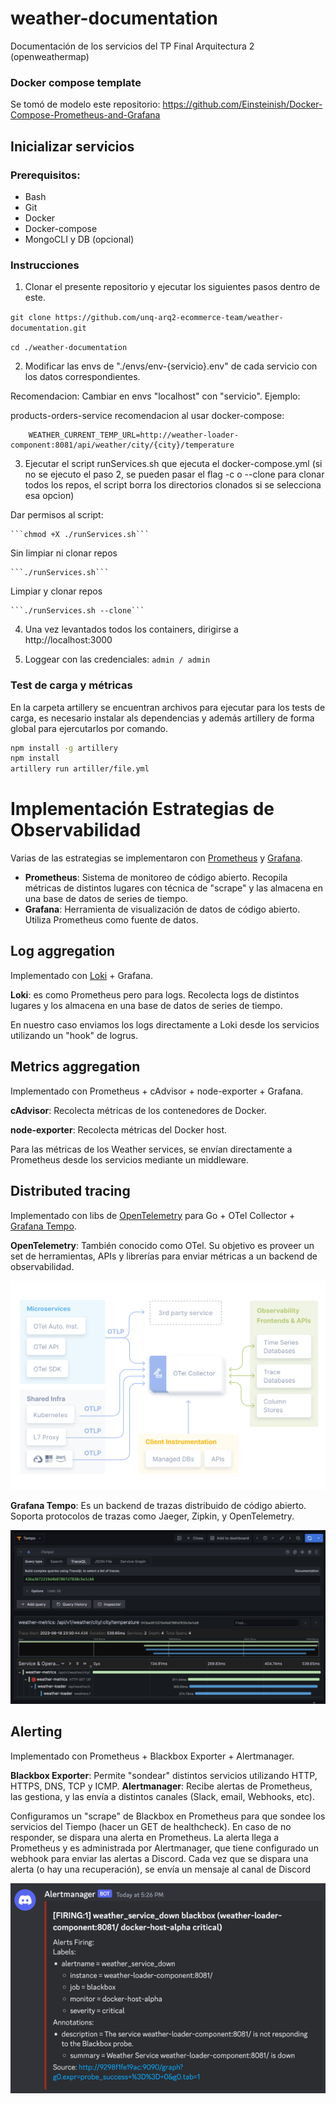 # weather-documentation

Documentación de los servicios del TP Final Arquitectura 2 (openweathermap)

### Docker compose template

Se tomó de modelo este repositorio:
https://github.com/Einsteinish/Docker-Compose-Prometheus-and-Grafana

## Inicializar servicios

### Prerequisitos:

- Bash
- Git
- Docker
- Docker-compose
- MongoCLI y DB (opcional)

### Instrucciones

1. Clonar el presente repositorio y ejecutar los siguientes pasos dentro de este.

`git clone https://github.com/unq-arq2-ecommerce-team/weather-documentation.git`

`cd ./weather-documentation`

2. Modificar las envs de "./envs/env-{servicio}.env" de cada servicio con los datos correspondientes.

Recomendacion: Cambiar en envs "localhost" con "servicio". Ejemplo:

products-orders-service recomendacion al usar docker-compose:

```
    WEATHER_CURRENT_TEMP_URL=http://weather-loader-component:8081/api/weather/city/{city}/temperature
```

3. Ejecutar el script runServices.sh que ejecuta el docker-compose.yml (si no se ejecuto el paso 2, se pueden pasar el flag -c o --clone para clonar todos los repos, el script borra los directorios clonados si se selecciona esa opcion)

Dar permisos al script:

    ```chmod +X ./runServices.sh```

Sin limpiar ni clonar repos

    ```./runServices.sh```

Limpiar y clonar repos

    ```./runServices.sh --clone```

4. Una vez levantados todos los containers, dirigirse a http://localhost:3000

5. Loggear con las credenciales: `admin / admin`

### Test de carga y métricas

En la carpeta artillery se encuentran archivos para ejecutar para los tests de carga, es necesario instalar als dependencias y además artillery de forma global para ejercutarlos por comando.

```bash
npm install -g artillery
npm install
artillery run artiller/file.yml
```

# Implementación Estrategias de Observabilidad
 
Varias de las estrategias se implementaron con [Prometheus](https://prometheus.io/) y [Grafana](https://grafana.com/).

- **Prometheus**: Sistema de monitoreo de código abierto. Recopila métricas de distintos lugares con técnica de "scrape" y las almacena en una base de datos de series de tiempo. 
- **Grafana**: Herramienta de visualización de datos de código abierto. Utiliza Prometheus como fuente de datos.

## Log aggregation

Implementado con [Loki](https://grafana.com/oss/loki/) + Grafana.

**Loki**: es como Prometheus pero para logs. Recolecta logs de distintos lugares y los almacena en una base de datos de series de tiempo.

En nuestro caso enviamos los logs directamente a Loki desde los servicios utilizando un "hook" de logrus.

## Metrics aggregation

Implementado con Prometheus + cAdvisor + node-exporter + Grafana.

**cAdvisor**: Recolecta métricas de los contenedores de Docker.

**node-exporter**: Recolecta métricas del Docker host.

Para las métricas de los Weather services, se envían directamente a Prometheus desde los servicios mediante un middleware.

## Distributed tracing 

Implementado con libs de [OpenTelemetry](https://opentelemetry.io/) para Go + OTel Collector + [Grafana Tempo](https://grafana.com/docs/tempo/latest/).

**OpenTelemetry**: También conocido como OTel. Su objetivo es proveer un set de herramientas, APIs y librerías para enviar métricas a un backend de observabilidad.

![img_1.png](img_1.png)

**Grafana Tempo**: Es un backend de trazas distribuido de código abierto. Soporta protocolos de trazas como Jaeger, Zipkin, y OpenTelemetry. 

![img_2.png](img_2.png)


## Alerting

Implementado con Prometheus + Blackbox Exporter + Alertmanager.

**Blackbox Exporter**: Permite "sondear" distintos servicios utilizando HTTP, HTTPS, DNS, TCP y ICMP.
**Alertmanager**: Recibe alertas de Prometheus, las gestiona, y las envía a distintos canales (Slack, email, Webhooks, etc).

Configuramos un "scrape" de Blackbox en Prometheus para que sondee los servicios del Tiempo (hacer un GET de healthcheck). 
En caso de no responder, se dispara una alerta en Prometheus.
La alerta llega a Prometheus y es administrada por Alertmanager, que tiene configurado un webhook para enviar las alertas a Discord.
Cada vez que se dispara una alerta (o hay una recuperación), se envía un mensaje al canal de Discord

![img.png](img.png)
